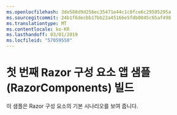 ```yaml
---
ms.openlocfilehash: 3de588d9d256ec35471e44c1c0fce6c29595295a
ms.sourcegitcommit: 24b1f6decbb17bb22a45166e5fdb0845c65af498
ms.translationtype: MT
ms.contentlocale: ko-KR
ms.lasthandoff: 03/01/2019
ms.locfileid: "57059550"
---
```

# <a name="build-your-first-razor-components-app-sample-razorcomponents"></a>첫 번째 Razor 구성 요소 앱 샘플(RazorComponents) 빌드

이 샘플은 Razor 구성 요소의 기본 시나리오를 보여 줍니다.
